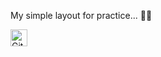 My simple layout for practice... 👨‍🎓

<img alt="GitHub commit activity" src="https://img.shields.io/github/commit-activity/y/tamga05/Seafood_shop?style=flat-square" height="27">
